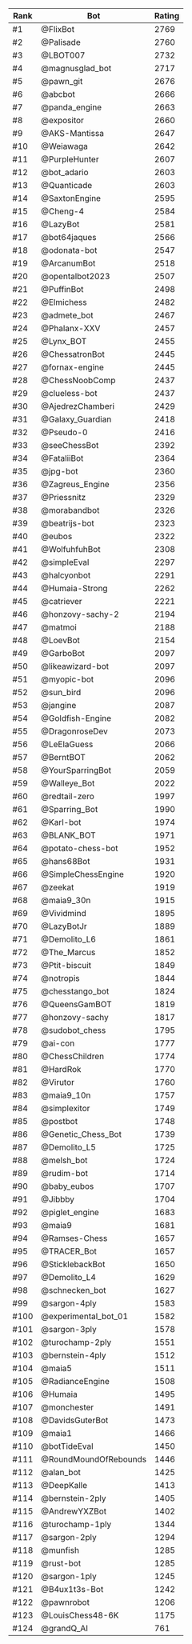 Rank|Bot|Rating
---|---|---
#1|@FlixBot|2769
#2|@Palisade|2760
#3|@LBOT007|2732
#4|@magnusglad_bot|2717
#5|@pawn_git|2676
#6|@abcbot|2666
#7|@panda_engine|2663
#8|@expositor|2660
#9|@AKS-Mantissa|2647
#10|@Weiawaga|2642
#11|@PurpleHunter|2607
#12|@bot_adario|2603
#13|@Quanticade|2603
#14|@SaxtonEngine|2595
#15|@Cheng-4|2584
#16|@LazyBot|2581
#17|@bot64jaques|2566
#18|@odonata-bot|2547
#19|@ArcanumBot|2518
#20|@opentalbot2023|2507
#21|@PuffinBot|2498
#22|@Elmichess|2482
#23|@admete_bot|2467
#24|@Phalanx-XXV|2457
#25|@Lynx_BOT|2455
#26|@ChessatronBot|2445
#27|@fornax-engine|2445
#28|@ChessNoobComp|2437
#29|@clueless-bot|2437
#30|@AjedrezChamberi|2429
#31|@Galaxy_Guardian|2418
#32|@Pseudo-0|2416
#33|@seeChessBot|2392
#34|@FataliiBot|2364
#35|@jpg-bot|2360
#36|@Zagreus_Engine|2356
#37|@Priessnitz|2329
#38|@morabandbot|2326
#39|@beatrijs-bot|2323
#40|@eubos|2322
#41|@WolfuhfuhBot|2308
#42|@simpleEval|2297
#43|@halcyonbot|2291
#44|@Humaia-Strong|2262
#45|@catriever|2221
#46|@honzovy-sachy-2|2194
#47|@matmoi|2188
#48|@LoevBot|2154
#49|@GarboBot|2097
#50|@likeawizard-bot|2097
#51|@myopic-bot|2096
#52|@sun_bird|2096
#53|@jangine|2087
#54|@Goldfish-Engine|2082
#55|@DragonroseDev|2073
#56|@LeElaGuess|2066
#57|@BerntBOT|2062
#58|@YourSparringBot|2059
#59|@Walleye_Bot|2022
#60|@redtail-zero|1997
#61|@Sparring_Bot|1990
#62|@Karl-bot|1974
#63|@BLANK_BOT|1971
#64|@potato-chess-bot|1952
#65|@hans68Bot|1931
#66|@SimpleChessEngine|1920
#67|@zeekat|1919
#68|@maia9_30n|1915
#69|@Vividmind|1895
#70|@LazyBotJr|1889
#71|@Demolito_L6|1861
#72|@The_Marcus|1852
#73|@Ptit-biscuit|1849
#74|@notropis|1844
#75|@chesstango_bot|1824
#76|@QueensGamBOT|1819
#77|@honzovy-sachy|1817
#78|@sudobot_chess|1795
#79|@ai-con|1777
#80|@ChessChildren|1774
#81|@HardRok|1770
#82|@Virutor|1760
#83|@maia9_10n|1757
#84|@simplexitor|1749
#85|@postbot|1748
#86|@Genetic_Chess_Bot|1739
#87|@Demolito_L5|1725
#88|@melsh_bot|1724
#89|@rudim-bot|1714
#90|@baby_eubos|1707
#91|@Jibbby|1704
#92|@piglet_engine|1683
#93|@maia9|1681
#94|@Ramses-Chess|1657
#95|@TRACER_Bot|1657
#96|@SticklebackBot|1650
#97|@Demolito_L4|1629
#98|@schnecken_bot|1627
#99|@sargon-4ply|1583
#100|@experimental_bot_01|1582
#101|@sargon-3ply|1578
#102|@turochamp-2ply|1551
#103|@bernstein-4ply|1512
#104|@maia5|1511
#105|@RadianceEngine|1508
#106|@Humaia|1495
#107|@monchester|1491
#108|@DavidsGuterBot|1473
#109|@maia1|1466
#110|@botTideEval|1450
#111|@RoundMoundOfRebounds|1446
#112|@alan_bot|1425
#113|@DeepKalle|1413
#114|@bernstein-2ply|1405
#115|@AndrewYXZBot|1402
#116|@turochamp-1ply|1344
#117|@sargon-2ply|1294
#118|@munfish|1285
#119|@rust-bot|1285
#120|@sargon-1ply|1245
#121|@B4ux1t3s-Bot|1242
#122|@pawnrobot|1206
#123|@LouisChess48-6K|1175
#124|@grandQ_AI|761
